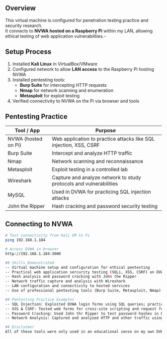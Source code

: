 ## Overview
This virtual machine is configured for penetration testing practice and security research.  
It connects to **NVWA hosted on a Raspberry Pi** within my LAN, allowing ethical testing of web application vulnerabilities.-

## Setup Process
1. Installed **Kali Linux** in VirtualBox/VMware  
2. Configured network to allow **LAN access** to the Raspberry Pi hosting NVWA  
3. Installed pentesting tools:
   - **Burp Suite** for intercepting HTTP requests  
   - **Nmap** for network scanning and enumeration  
   - **Metasploit** for exploit testing  
4. Verified connectivity to NVWA on the Pi via browser and tools

## Pentesting Practice

| Tool / App          | Purpose                                                            |
|---------------------|--------------------------------------------------------------------|
| NVWA (hosted on Pi) | Web application to practice attacks like SQL injection, XSS, CSRF  |
| Burp Suite          | Intercept and analyze HTTP traffic                                 |
| Nmap                | Network scanning and reconnaissance                                |
| Metasploit          | Exploit testing in a controlled lab                                |
| Wireshark           | Capture and analyze network to study protocols and vulnerabilities |
| MySQL               | Used in DVWA for practicing SQL injection attacks                  |
| John the Ripper     | Hash cracking and password security testing                        |


## Connecting to NVWA
```bash
# Test connectivity from Kali VM to Pi
ping 192.168.1.184

# Access DVWA in browser
http://192.168.1.184:3000

## Skills Demonstrated
-- Virtual machine setup and configuration for ethical pentesting
-- Practical web application sercurity testing (SQLi, XSS, CSRF) on DVWA using MySQL
-- Hash analysis and password cracking with John the Ripper
-- Network traffic capture and analysis with Wireshark
-- LAN configuration and connectivity to hosted services
-- Use of professional pentesting tools (Burp Suite, Metasploit, Nmap) in a controlled lab

## Pentesting Practice Examples
-- SQL Injection: Exploited DVWA login forms using SQL queries; practiced safely on MySQL database
-- XSS & CSRF: Tested web forms for cross-site scripting and request forgery vulnerabilities
-- Password Cracking: Used John thr Ripper to test password hashes in DVWA
-- Network Analysis: Captured and analyzed HTTP and other traffic using Wireshark

## Disclaimer
All of these tools were only used in an educational sense on my own DVWA in a controlled and secure LAN setting.
